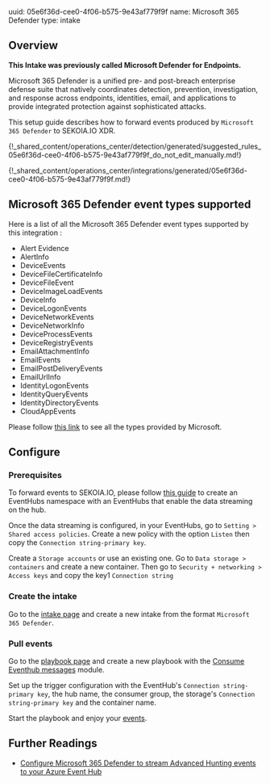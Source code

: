 uuid: 05e6f36d-cee0-4f06-b575-9e43af779f9f
name: Microsoft 365 Defender
type: intake

## Overview

**This Intake was previously called Microsoft Defender for Endpoints.**

Microsoft 365 Defender is a unified pre- and post-breach enterprise defense suite that natively coordinates detection, prevention, investigation, and response across endpoints, identities, email, and applications to provide integrated protection against sophisticated attacks.

This setup guide describes how to forward events produced by `Microsoft 365 Defender` to SEKOIA.IO XDR.


{!_shared_content/operations_center/detection/generated/suggested_rules_05e6f36d-cee0-4f06-b575-9e43af779f9f_do_not_edit_manually.md!}

{!_shared_content/operations_center/integrations/generated/05e6f36d-cee0-4f06-b575-9e43af779f9f.md!}

## Microsoft 365 Defender event types supported
Here is a list of all the Microsoft 365 Defender event types supported by this integration :

* Alert Evidence
* AlertInfo
* DeviceEvents
* DeviceFileCertificateInfo
* DeviceFileEvent
* DeviceImageLoadEvents
* DeviceInfo
* DeviceLogonEvents
* DeviceNetworkEvents
* DeviceNetworkInfo
* DeviceProcessEvents
* DeviceRegistryEvents
* EmailAttachmentInfo
* EmailEvents
* EmailPostDeliveryEvents
* EmailUrlInfo
* IdentityLogonEvents
* IdentityQueryEvents
* IdentityDirectoryEvents
* CloudAppEvents

Please follow [this link](https://learn.microsoft.com/en-us/microsoft-365/security/defender/supported-event-types?view=o365-worldwide) to see all the types provided by Microsoft. 

## Configure

### Prerequisites

To forward events to SEKOIA.IO, please follow [this guide](https://docs.microsoft.com/en-us/microsoft-365/security/defender/streaming-api-event-hub) to create an EventHubs namespace with an EventHubs that enable the data streaming on the hub.

Once the data streaming is configured, in your EventHubs, go to `Setting > Shared access policies`.
Create a new policy with the option `Listen` then copy the `Connection string-primary key`.

Create a `Storage accounts` or use an existing one. Go to `Data storage > containers` and create a new container.
Then go to `Security + networking > Access keys` and copy the key1 `Connection string`

### Create the intake

Go to the [intake page](https://app.sekoia.io/operations/intakes) and create a new intake from the format `Microsoft 365 Defender`.

### Pull events

Go to the [playbook page](https://app.sekoia.io/operations/playbooks) and create a new playbook with the [Consume Eventhub messages](../../../automate/library/microsoft-azure.md#consume-eventhub-messages) module. 

Set up the trigger configuration with the EventHub's `Connection string-primary key`, the hub name, the consumer group, the storage's `Connection string-primary key` and the container name.

Start the playbook and enjoy your [events](https://app.sekoia.io/operations/events).


## Further Readings

- [Configure Microsoft 365 Defender to stream Advanced Hunting events to your Azure Event Hub](https://docs.microsoft.com/en-us/microsoft-365/security/defender/streaming-api-event-hub)
